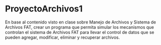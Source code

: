 # ProyectoArchivos1
En base al contenido visto en clase sobre Manejo de Archivos y Sistema de Archivos FAT, crear un programa que permita simular los mecanismos que controlan el sistema de Archivos FAT para llevar el control de datos que se pueden agregar, modificar, eliminar y recuperar archivos.
